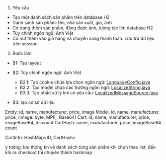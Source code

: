 1. Yêu cầu

-  Tạo một danh sách sản phẩm trên database H2
-  Danh sách sản phẩm: tên, nhà sản xuất, giá, ảnh
-  Có trang thêm sản phẩm, đăng được ảnh, tương tác lên database H2
-  Tùy chỉnh ngôn ngữ: Anh Việt
-  Có nút thêm vào giỏ hàng và chuyển sang thanh toán. Lưu trữ dữ liệu trên session

2. Bước làm

-  B1: Tạo layout
-  B2: Tùy chỉnh ngôn ngữ: Anh Việt

   -  B2.1: Tạo cookie chứa lựa chọn ngôn ngữ: [LanguageConfig.java](./src/main/java/tung/daongoc/shoppingcart/config/LanguageConfig.java)
   -  B2.2: Tạo model chứa các trường ngôn ngữ: [LocalizeString.java](./src/main/java/tung/daongoc/shoppingcart/model/localization/LocalizeString.java)
   -  B3.3: Tạo phần xử lý khi có yêu cầu: [LocalizedMessageSource.java](./src/main/java/tung/daongoc/shoppingcart/localization/LocalizedMessageSource.java)

-  B3: tạo cơ sở dữ liệu

Entity: id, name, manufacturer, price, image
Model: id, name, manufacturer, price, (image: byte, MPF,, Base64)
Cart: id, name, manufacturer, price, imageBase64, discount
CartHash: name, manufacturer, price, imageBase64 count

CartInfo: HashMap<ID, CartHash>

ý tưởng: lưu thông tin về danh sách từng sản phẩm khi chọn theo list, đến khi ra checkout thì chuyển thành hashmap
